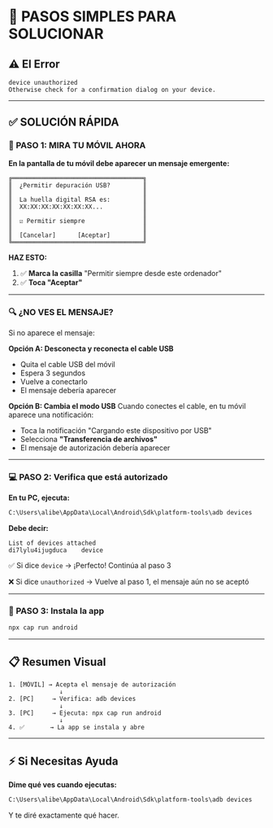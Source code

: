 # 📱 PASOS SIMPLES PARA SOLUCIONAR

## ⚠️ El Error

```
device unauthorized
Otherwise check for a confirmation dialog on your device.
```

---

## ✅ SOLUCIÓN RÁPIDA

### 📱 PASO 1: MIRA TU MÓVIL **AHORA**

**En la pantalla de tu móvil debe aparecer un mensaje emergente:**

```
╔════════════════════════════════════╗
║  ¿Permitir depuración USB?         ║
║                                    ║
║  La huella digital RSA es:         ║
║  XX:XX:XX:XX:XX:XX:XX...           ║
║                                    ║
║  ☑ Permitir siempre                ║
║                                    ║
║  [Cancelar]      [Aceptar]         ║
╚════════════════════════════════════╝
```

**HAZ ESTO:**

1. ✅ **Marca la casilla** "Permitir siempre desde este ordenador"
2. ✅ **Toca "Aceptar"**

---

### 🔍 ¿NO VES EL MENSAJE?

Si no aparece el mensaje:

**Opción A: Desconecta y reconecta el cable USB**

- Quita el cable USB del móvil
- Espera 3 segundos
- Vuelve a conectarlo
- El mensaje debería aparecer

**Opción B: Cambia el modo USB**
Cuando conectes el cable, en tu móvil aparece una notificación:

- Toca la notificación "Cargando este dispositivo por USB"
- Selecciona **"Transferencia de archivos"**
- El mensaje de autorización debería aparecer

---

### 💻 PASO 2: Verifica que está autorizado

**En tu PC, ejecuta:**

```bash
C:\Users\alibe\AppData\Local\Android\Sdk\platform-tools\adb devices
```

**Debe decir:**

```
List of devices attached
di7lylu4ijugduca    device
```

✅ Si dice `device` → ¡Perfecto! Continúa al paso 3

❌ Si dice `unauthorized` → Vuelve al paso 1, el mensaje aún no se aceptó

---

### 🚀 PASO 3: Instala la app

```bash
npx cap run android
```

---

## 📋 Resumen Visual

```
1. [MÓVIL] → Acepta el mensaje de autorización
              ↓
2. [PC]     → Verifica: adb devices
              ↓
3. [PC]     → Ejecuta: npx cap run android
              ↓
4. ✅       → La app se instala y abre
```

---

## ⚡ Si Necesitas Ayuda

**Dime qué ves cuando ejecutas:**

```bash
C:\Users\alibe\AppData\Local\Android\Sdk\platform-tools\adb devices
```

Y te diré exactamente qué hacer.
